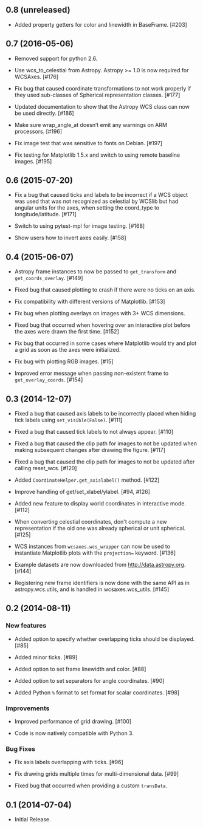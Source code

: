 0.8 (unreleased)
----------------

- Added property getters for color and linewidth in BaseFrame. [#203]

0.7 (2016-05-06)
----------------

- Removed support for python 2.6.

- Use wcs_to_celestial from Astropy. Astropy >= 1.0 is now required for
  WCSAxes. [#176]

- Fix bug that caused coordinate transformations to not work properly if they
  used sub-classes of Spherical representation classes. [#177]

- Updated documentation to show that the Astropy WCS class can now be used
  directly. [#186]

- Make sure wrap_angle_at doesn’t emit any warnings on ARM processors. [#196]

- Fix image test that was sensitive to fonts on Debian. [#197]

- Fix testing for Matplotlib 1.5.x and switch to using remote baseline
  images. [#195]

0.6 (2015-07-20)
----------------

- Fix a bug that caused ticks and labels to be incorrect if a WCS object was
  used that was not recognized as celestial by WCSlib but had angular units for
  the axes, when setting the coord_type to longitude/latitude. [#171]

- Switch to using pytest-mpl for image testing. [#168]

- Show users how to invert axes easily. [#158]

0.4 (2015-06-07)
----------------

- Astropy frame instances to now be passed to ``get_transform`` and ``get_coords_overlay``. [#149]

- Fixed bug that caused plotting to crash if there were no ticks on an axis.

- Fix compatibility with different versions of Matplotlib. [#153]

- Fix bug when plotting overlays on images with 3+ WCS dimensions.

- Fixed bug that occurred when hovering over an interactive plot before the
  axes were drawn the first time. [#152]

- Fix bug that occurred in some cases where Matplotlib would try and plot a
  grid as soon as the axes were initialized.

- Fix bug with plotting RGB images. [#15]

- Improved error message when passing non-existent frame to
  ``get_overlay_coords``. [#154]

0.3 (2014-12-07)
----------------

- Fixed a bug that caused axis labels to be incorrectly placed when hiding tick
  labels using ``set_visible(False)``. [#111]

- Fixed a bug that caused tick labels to not always appear. [#110]

- Fixed a bug that caused the clip path for images to not be updated when
  making subsequent changes after drawing the figure. [#117]

- Fixed a bug that caused the clip path for images to not be updated after
  calling reset_wcs. [#120]

- Added ``CoordinateHelper.get_axislabel()`` method. [#122]

- Improve handling of get/set_xlabel/ylabel. [#94, #126]

- Added new feature to display world coordinates in interactive mode. [#112]

- When converting celestial coordinates, don't compute a new representation if
  the old one was already spherical or unit spherical. [#125]

- WCS instances from ``wcsaxes.wcs_wrapper`` can now be used to instantiate
  Matplotlib plots with the ``projection=`` keyword. [#136]

- Example datasets are now downloaded from http://data.astropy.org. [#144]

- Registering new frame identifiers is now done with the same API as in
  astropy.wcs.utils, and is handled in wcsaxes.wcs_utils. [#145]

0.2 (2014-08-11)
----------------

### New features

- Added option to specify whether overlapping ticks should be displayed. [#85]

- Added minor ticks. [#89]

- Added option to set frame linewidth and color. [#88]

- Added option to set separators for angle coordinates. [#90]

- Added Python ``%`` format to set format for scalar coordinates. [#98]

### Improvements

- Improved performance of grid drawing. [#100]

- Code is now natively compatible with Python 3.

### Bug Fixes

- Fix axis labels overlapping with ticks. [#96]

- Fix drawing grids multiple times for multi-dimensional data. [#99]

- Fixed bug that occurred when providing a custom ``transData``.

0.1 (2014-07-04)
----------------

- Initial Release.
